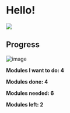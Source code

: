 <h1>Hello!</h1> <img src="https://i.pinimg.com/736x/4c/12/96/4c12968f8b216a2a87425c7f81248176.jpg">


<h2>Progress</h2>

![image](https://github.com/user-attachments/assets/4201ac21-ee61-48cf-a112-ce1e312dabcf)


<b>Modules I want to do: 4<b/>
  
<b>Modules done: 4</b>

<b>Modules needed: 6<b/>

<b>Modules left: 2<b/>

